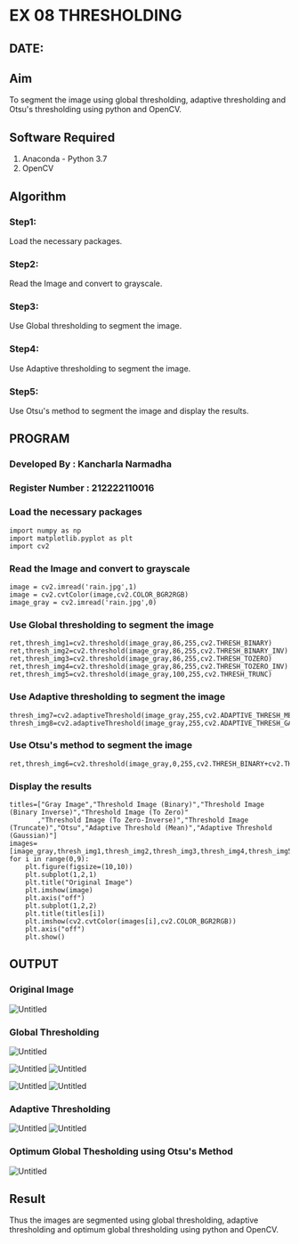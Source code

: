 # EX 08 THRESHOLDING
## DATE:
## Aim
To segment the image using global thresholding, adaptive thresholding and Otsu's thresholding using python and OpenCV.

## Software Required
1. Anaconda - Python 3.7
2. OpenCV

## Algorithm

### Step1:
Load the necessary packages.

### Step2:
Read the Image and convert to grayscale.

### Step3:
Use Global thresholding to segment the image.

### Step4:
Use Adaptive thresholding to segment the image.

### Step5:
Use Otsu's method to segment the image and display the results.

## PROGRAM
### Developed By : Kancharla Narmadha
### Register Number : 212222110016


### Load the necessary packages
```
import numpy as np
import matplotlib.pyplot as plt
import cv2
```

### Read the Image and convert to grayscale
```
image = cv2.imread('rain.jpg',1)
image = cv2.cvtColor(image,cv2.COLOR_BGR2RGB)
image_gray = cv2.imread('rain.jpg',0)

```
### Use Global thresholding to segment the image
```
ret,thresh_img1=cv2.threshold(image_gray,86,255,cv2.THRESH_BINARY)
ret,thresh_img2=cv2.threshold(image_gray,86,255,cv2.THRESH_BINARY_INV)
ret,thresh_img3=cv2.threshold(image_gray,86,255,cv2.THRESH_TOZERO)
ret,thresh_img4=cv2.threshold(image_gray,86,255,cv2.THRESH_TOZERO_INV)
ret,thresh_img5=cv2.threshold(image_gray,100,255,cv2.THRESH_TRUNC)
```
### Use Adaptive thresholding to segment the image
```
thresh_img7=cv2.adaptiveThreshold(image_gray,255,cv2.ADAPTIVE_THRESH_MEAN_C,cv2.THRESH_BINARY,11,2)
thresh_img8=cv2.adaptiveThreshold(image_gray,255,cv2.ADAPTIVE_THRESH_GAUSSIAN_C,cv2.THRESH_BINARY,11,2)
```
### Use Otsu's method to segment the image 
```
ret,thresh_img6=cv2.threshold(image_gray,0,255,cv2.THRESH_BINARY+cv2.THRESH_OTSU)
```
### Display the results
```
titles=["Gray Image","Threshold Image (Binary)","Threshold Image (Binary Inverse)","Threshold Image (To Zero)"
       ,"Threshold Image (To Zero-Inverse)","Threshold Image (Truncate)","Otsu","Adaptive Threshold (Mean)","Adaptive Threshold (Gaussian)"]
images=[image_gray,thresh_img1,thresh_img2,thresh_img3,thresh_img4,thresh_img5,thresh_img6,thresh_img7,thresh_img8]
for i in range(0,9):
    plt.figure(figsize=(10,10))
    plt.subplot(1,2,1)
    plt.title("Original Image")
    plt.imshow(image)
    plt.axis("off")
    plt.subplot(1,2,2)
    plt.title(titles[i])
    plt.imshow(cv2.cvtColor(images[i],cv2.COLOR_BGR2RGB))
    plt.axis("off")
    plt.show()
```
## OUTPUT

### Original Image
![Untitled](https://github.com/kancharlaNarmadha/Thresholdingg/assets/119559316/8d418751-96c8-41fa-84c8-e4138a96c193)


### Global Thresholding
![Untitled](https://github.com/kancharlaNarmadha/Thresholdingg/assets/119559316/51bf4a67-21ca-4ead-bb3d-b97a83a58d76)

![Untitled](https://github.com/kancharlaNarmadha/Thresholdingg/assets/119559316/54f1502d-c71f-4f2f-9adb-7099b6ac33c3)
![Untitled](https://github.com/kancharlaNarmadha/Thresholdingg/assets/119559316/85c66366-8008-4980-981e-b7e7dd6341db)

![Untitled](https://github.com/kancharlaNarmadha/Thresholdingg/assets/119559316/dafdb5fc-e9d0-40e3-932b-20c3206752cd)
![Untitled](https://github.com/kancharlaNarmadha/Thresholdingg/assets/119559316/d42a647f-30d0-46bd-bb37-f3e9e2dc5dc1)


### Adaptive Thresholding
![Untitled](https://github.com/kancharlaNarmadha/Thresholdingg/assets/119559316/93dddaa4-0569-4d68-8f21-bcb5e315d74d)
![Untitled](https://github.com/kancharlaNarmadha/Thresholdingg/assets/119559316/48f0e679-637b-44b0-a850-a06859126629)




### Optimum Global Thesholding using Otsu's Method
![Untitled](https://github.com/kancharlaNarmadha/Thresholdingg/assets/119559316/b86d2d46-6472-4633-b0ca-f622c557e4a2)



## Result
Thus the images are segmented using global thresholding, adaptive thresholding and optimum global thresholding using python and OpenCV.
